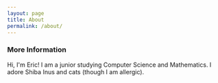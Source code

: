 ```yaml
---
layout: page
title: About
permalink: /about/
---
```


### More Information

Hi, I'm Eric! I am a junior studying Computer Science and Mathematics. I adore Shiba Inus and cats (though I am allergic).

